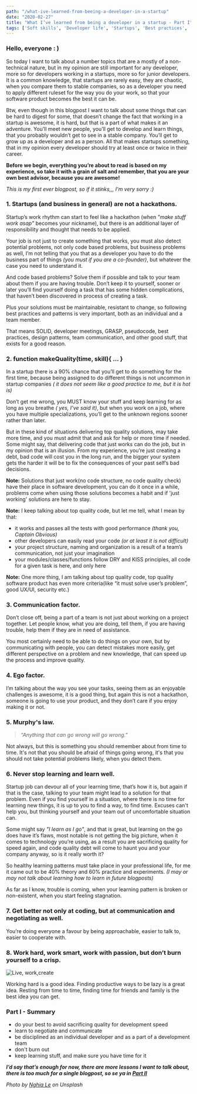 ```yaml
---
path: "/what-ive-learned-from-beeing-a-developer-in-a-startup"
date: "2020-02-27"
title: "What I’ve learned from being a developer in a startup - Part I"
tags: ['Soft skills', 'Developer life', 'Startups', 'Best practices', 'Code quality']
---
```


### Hello, everyone : )

So today I want to talk about a number topics that are a mostly of a non-technical nature, but in my opinion are still important for any developer, more so for developers working in a startups, more so for junior developers. It is a common knowledge, that startups are rarely easy, they are chaotic, when you compare them to stable companies, so as a developer you need to apply different ruleset for the way you do your work, so that your software product becomes the best it can be.  

Btw, even though in this blogpost I want to talk about some things that can be hard to digest for some, that doesn’t change the fact that working in a startup is awesome, it is hard, but that is a part of what makes it an adventure. You’ll meet new people, you’ll get to develop and learn things, that you probably wouldn’t get to see in a stable company. You’ll get to grow up as a developer and as a person. All that makes startups something, that in my opinion every developer should try at least once or twice in their career.

__Before we begin, everything you’re about to read is based on my experience, so take it with a grain of salt and remember, that you are your own best advisor, because you are awesome!__

_This is my first ever blogpost, so if it stinks,,, I'm very sorry :)_

### 1. Startups (and business in general) are not a hackathons.
Startup’s work rhythm can start to feel like a hackathon (when _"make stuff work asap"_ becomes your nickname), but there is an additional layer of responsibility and thought that needs to be applied.

Your job is not just to create something that works, you must also detect potential problems, not only code based problems, but business problems as well, I’m not telling that you that as a developer you have to do the business part of things _(you must if you are a co-founder)_, but whatever the case you need to understand it.

And code based problems? Solve them if possible and talk to your team about them if you are having trouble. Don’t keep it to yourself, sooner or later you’ll find yourself doing a task that has some hidden complications, that haven’t been discovered in process of creating a task.
 
Plus your solutions must be maintainable, resistant to change, so following best practices and patterns is very important, both as an individual and a team member.

That means SOLID, developer meetings, GRASP, pseudocode, best practices, design patterns, team communication, and other good stuff, that exists for a good reason.

### 2. function makeQuality(time, skill){ ... }
In a startup there is a 90% chance that you’ll get to do something for the first time, because being assigned to do different things is not uncommon in startup companies _( it does not seem like a good practice to me, but it is hot is)_

Don’t get me wrong, you MUST know your stuff and keep learning for as long as you breathe _( yes, I’ve said it)_, but when you work on a job, where you have multiple specializations, you’ll get to the unknown regions sooner rather than later.

But in these kind of situations delivering top quality solutions, may take more time, and you must admit that and ask for help or more time if needed. Some might say, that delivering code that just works can do the job, but in my opinion that is an illusion. From my experience, you’re just creating a debt, bad code will cost you in the long run, and the bigger your system gets the harder it will be to fix the consequences of your past self’s bad decisions.

__Note:__ Solutions that just work(no code structure, no code quality check) have their place in software development, you can do it once in a while, problems come when using those solutions becomes a habit and 
if 'just working' solutions are here to stay.

__Note:__ I keep talking about top quality code, but let me tell, what I mean by that:
* it works and passes all the tests with good performance _(thank you, Captain Obvious)_
* other developers can easily read your code _(or at least it is not difficult)_
* your project structure, naming and organization is a result of a team’s communication, not just your imagination
* your modules/classes/functions follow DRY and KISS principles, all code for a given task is here, and only here

__Note:__ One more thing, I am talking about top quality code, top quality software product has even more criteria(like “it must solve user’s problem”, good UX/UI, security etc.)

### 3. Communication factor.
Don’t close off, being a part of a team is not just about working on a project together. Let people know, what you are doing, tell them, if you are having trouble, help them if they are in need of assistance. 

You most certainly need to be able to do things on your own, but by communicating with people, you can detect mistakes more easily, get different perspective on a problem and new knowledge, that can speed up the process and improve quality.

### 4. Ego factor.
I’m talking about the way you see your tasks, seeing them as an enjoyable challenges is awesome, it is a good thing, but again this is not a hackathon, someone is going to use your product, and they don’t care if you enjoy making it or not.

### 5. Murphy's law.
>*“Anything that can go wrong will go wrong.”*

Not always, but this is something you should remember about from time to time. It's not that you should be afraid of things going wrong, it's that you should not take potential problems likely, when you detect them.

### 6. Never stop learning and learn well.
Startup job can devour all of your learning time, that’s how it is, but again if that is the case, talking to your team might lead to a solution for that problem. Even if you find yourself in a situation, where there is no time for learning new things, it is up to you to find a way, to find time. Excuses can't help you, but thinking yourself and your team out of uncomfortable situation can.

Some might say _"I learn as I go"_, and that is great, but learning on the go does have it’s flaws, most notable is not getting the big picture, when it comes to technology you’re using, as a result you are sacrificing quality for speed again, and code quality debt will come to haunt you and your company anyway, so is it really worth it?

So healthy learning patterns must take place in your professional life, for me it came out to be 40% theory and 60% practice and experiments.
_(I may or may not talk about learning how to learn in future blogposts)_

As far as I know, trouble is coming, when your learning pattern is broken or non-existent, when you start feeling stagnation.

### 7. Get better not only at coding, but at communication and negotiating as well.
You’re doing everyone a favour by being approachable, easier to talk to, easier to cooperate with.

### 8. Work hard, work smart, work with passion, but don’t burn yourself to a crisp.

![Live, work,create](/img/blogposts/freedom.jpg "Live, work,create")

Working hard is a good idea.
Finding productive ways to be lazy is a great idea.
Resting from time to time, finding time for friends and family is the best idea you can get.

### Part I - Summary
* do your best to avoid sacrificing quality for development speed
* learn to negotiate and communicate
* be disciplined as an individual developer and as a part of a development team
* don't burn out
* keep learning stuff, and make sure you have time for it

__*I’d say that’s enough for now, there are more lessons I want to talk about, there is too much for a single blogpost, so se ya in [Part II](/what-ive-learned-from-being-a-developer-in-a-startup-part-2)*__

_Photo by [Nghia Le](https://unsplash.com/@lephunghia) on Unsplash_
 
